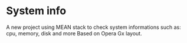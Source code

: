 # System info
A new project using MEAN stack to check system informations such as: cpu, memory, disk and more
Based on Opera Gx layout.

